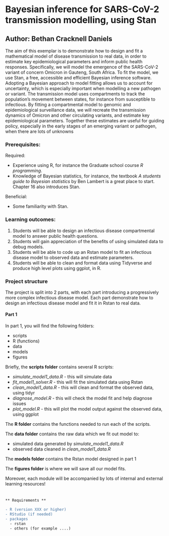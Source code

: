 # Bayesian inference for SARS-CoV-2 transmission modelling, using Stan

## Author: Bethan Cracknell Daniels

The aim of this exemplar is to demonstrate how to design and fit a mathematical model of disease transmission to real data, in order to estimate key epidemiological parameters and inform public health responses. Specifically, we will model the emergence of the SARS-CoV-2 variant of concern Omicron in Gauteng, South Africa. To fit the model, we use Stan, a free, accessible and efficient Bayesian inference software. Adopting a Bayesian approach to model fitting allows us to account for uncertainty, which is especially important when modelling a new pathogen or variant. The transmission model uses compartments to track the population’s movement between states, for instance from susceptible to infectious. By fitting a compartmental model to genomic and epidemiological surveillance data, we will recreate the transmission dynamics of Omicron and other circulating variants, and estimate key epidemiological parameters. Together these estimates are useful for guiding policy, especially in the early stages of an emerging variant or pathogen, when there are lots of unknowns

### Prerequisites:

Required:
- Experience using R, for instance the Graduate school course *R programming*.
- Knowledge of Bayesian statistics, for instance, the textbook *A students guide to Bayesian statistics* by Ben Lambert is a great place to start. Chapter 16 also introduces Stan. 

Beneficial:
- Some familiarity with Stan. 

### Learning outcomes:

1.	Students will be able to design an infectious disease compartmental model to answer public health questions. 
2.	Students will gain appreciation of the benefits of using simulated data to debug models.  
3.	Students will be able to code up an Rstan model to fit an infectious disease model to observed data and estimate parameters.
4.	Students will be able to clean and format data using Tidyverse and produce high level plots using ggplot, in R. 

### Project structure 

The project is split into 2 parts, with each part introducing a progressively more complex infectious disease model. Each part demonstrate how to design an infectious disease model and fit it in Rstan to real data. 

#### Part 1 

In part 1, you will find the following folders: 

- scripts
- R (functions)
- data
- models
- figures 


Briefly, the **scripts folder** contains several R scripts:
 
- *simulate_model1_data.R* - this will simulate data
- *fit_model1_solver.R* - this will fit the simulated data using Rstan 
- *clean_model1_data.R* - this will clean and format the observed data, using tidyr
- *diagnose_model.R*  - this will check the model fit and help diagnose issues 
- *plot_model.R* - this will plot the model output against the observed data, using ggplot

The **R folder** contains the functions needed to run each of the scripts. 

The **data folder** contains the raw data which we fit out model to:

- simulated data generated by *simulate_model1_data.R*
- observed data cleaned in *clean_model1_data.R*

The **models folder** contains the Rstan model designed in part 1 

The **figures folder** is where we will save all our model fits. 

Moreover, each module will be accompanied  by lots of internal and external learning resources! 

##### 

```diff @@How to Use the Code@@

** Requirements **

- R (version XXX or higher)
- RStudio (if needed)
- packages
  - rstan
  - others (for example ....)

